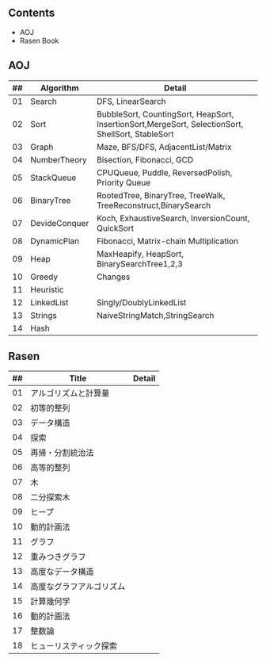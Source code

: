## Contents
- AOJ
- Rasen Book

## AOJ

| ## |  Algorithm   | Detail |
|----|--------------|---|
| 01 | Search       | DFS, LinearSearch |
| 02 | Sort         | BubbleSort, CountingSort, HeapSort, InsertionSort,MergeSort, SelectionSort, ShellSort, StableSort|
| 03 | Graph        | Maze, BFS/DFS, AdjacentList/Matrix |
| 04 | NumberTheory | Bisection, Fibonacci, GCD  |
| 05 | StackQueue   | CPUQueue, Puddle, ReversedPolish, Priority Queue |
| 06 | BinaryTree   | RootedTree, BinaryTree, TreeWalk, TreeReconstruct,BinarySearch |
| 07 | DevideConquer| Koch, ExhaustiveSearch, InversionCount, QuickSort |
| 08 | DynamicPlan  | Fibonacci, Matrix-chain Multiplication |
| 09 | Heap         | MaxHeapify, HeapSort, BinarySearchTree1,2,3 |
| 10 | Greedy       | Changes |
| 11 | Heuristic    |  |
| 12 | LinkedList   | Singly/DoublyLinkedList |
| 13 | Strings      | NaiveStringMatch,StringSearch |
| 14 | Hash         |  |


## Rasen

| ## |  Title   | Detail |
|----|------------------|------------------|
| 01 | アルゴリズムと計算量||
| 02 | 初等的整列        ||
| 03 | データ構造        ||
| 04 | 探索             ||
| 05 | 再帰・分割統治法   ||
| 06 | 高等的整列        ||
| 07 | 木              ||
| 08 | 二分探索木        ||
| 09 | ヒープ            ||
| 10 | 動的計画法        ||
| 11 | グラフ           ||
| 12 | 重みつきグラフ    ||
| 13 | 高度なデータ構造     ||
| 14 | 高度なグラフアルゴリズム||
| 15 | 計算幾何学          ||
| 16 | 動的計画法　        ||
| 17 | 整数論             ||
| 18 | ヒューリスティック探索||
